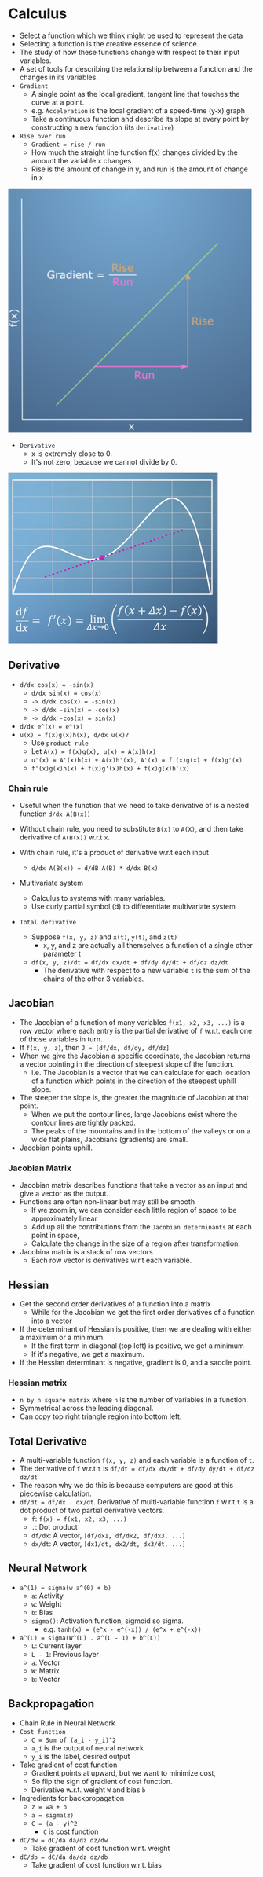# Calculus

- Select a function which we think might be used to represent the data
- Selecting a function is the creative essence of science.
- The study of how these functions change with respect to their input variables.
- A set of tools for describing the relationship between a function and the changes in its variables.
- `Gradient`
  - A single point as the local gradient, tangent line that touches the curve at a point.
  - e.g. `Acceleration` is the local gradient of a speed-time (y-x) graph
  - Take a continuous function and describe its slope at every point by constructing a new function (its `derivative`)
- `Rise over run`
  - `Gradient = rise / run`
  - How much the straight line function f(x) changes divided by the amount the variable x changes
  - Rise is the amount of change in y, and run is the amount of change in x

![Rise over run](https://github.com/yukikitayama/machine-learning/blob/master/image/rise_over_run.png)

- `Derivative`
  - x is extremely close to 0.
  - It's not zero, because we cannot divide by 0.

![Derivative](https://github.com/yukikitayama/machine-learning/blob/master/image/derivative.png)

## Derivative

- `d/dx cos(x) = -sin(x)`
  - `d/dx sin(x) = cos(x)`
  - `-> d/dx cos(x) = -sin(x)`
  - `-> d/dx -sin(x) = -cos(x)`
  - `-> d/dx -cos(x) = sin(x)`
- `d/dx e^(x) = e^(x)`
- `u(x) = f(x)g(x)h(x), d/dx u(x)?`
  - Use `product rule`
  - Let `A(x) = f(x)g(x), u(x) = A(x)h(x)`
  - `u'(x) = A'(x)h(x) + A(x)h'(x), A'(x) = f'(x)g(x) + f(x)g'(x)`
  - `f'(x)g(x)h(x) + f(x)g'(x)h(x) + f(x)g(x)h'(x)`

### Chain rule

- Useful when the function that we need to take derivative of is a nested function `d/dx A(B(x))`
- Without chain rule, you need to substitute `B(x)` to `A(X)`, and then take derivative of `A(B(x))` w.r.t `x`.
- With chain rule, it's a product of derivative w.r.t each input
  - `d/dx A(B(x)) = d/dB A(B) * d/dx B(x)`

- Multivariate system
  - Calculus to systems with many variables.
  - Use curly partial symbol (d) to differentiate multivariate system
- `Total derivative`
  - Suppose `f(x, y, z)` and `x(t)`, `y(t)`, and `z(t)`
    - x, y, and z are actually all themselves a function of a single other parameter t
  - `df(x, y, z)/dt = df/dx dx/dt + df/dy dy/dt + df/dz dz/dt`
    - The derivative with respect to a new variable `t` is the sum of the chains of the other 3 variables.

## Jacobian

- The Jacobian of a function of many variables `f(x1, x2, x3, ...)` is a row vector where each entry is the partial 
  derivative of `f` w.r.t. each one of those variables in turn.
- If `f(x, y, z)`, then `J = [df/dx, df/dy, df/dz]`
- When we give the Jacobian a specific coordinate, the Jacobian returns a vector pointing in the direction of steepest
  slope of the function.
  - i.e. The Jacobian is a vector that we can calculate for each location of a function which points in the direction of
    the steepest uphill slope.
- The steeper the slope is, the greater the magnitude of Jacobian at that point.
  - When we put the contour lines, large Jacobians exist where the contour lines are tightly packed.
  - The peaks of the mountains and in the bottom of the valleys or on a wide flat plains, Jacobians (gradients) are 
    small.
- Jacobian points uphill.

### Jacobian Matrix

- Jacobian matrix describes functions that take a vector as an input and give a vector as the output.
- Functions are often non-linear but may still be smooth
  - If we zoom in, we can consider each little region of space to be approximately linear
  - Add up all the contributions from the `Jacobian determinants` at each point in space,
  - Calculate the change in the size of a region after transformation.
- Jacobina matrix is a stack of row vectors
  - Each row vector is derivatives w.r.t each variable.

## Hessian

- Get the second order derivatives of a function into a matrix
  - While for the Jacobian we get the first order derivatives of a function into a vector
- If the determinant of Hessian is positive, then we are dealing with either a maximum or a minimum.
  - If the first term in diagonal (top left) is positive, we get a minimum
  - If it's negative, we get a maximum.
- If the Hessian determinant is negative, gradient is 0, and a saddle point.

### Hessian matrix

- `n by n square matrix` where `n` is the number of variables in a function.
- Symmetrical across the leading diagonal.
- Can copy top right triangle region into bottom left.

## Total Derivative

- A multi-variable function `f(x, y, z)` and each variable is a function of `t`.
- The derivative of `f` w.r.t `t` is `df/dt = df/dx dx/dt + df/dy dy/dt + df/dz dz/dt`
- The reason why we do this is because computers are good at this piecewise calculation.
- `df/dt = df/dx . dx/dt`. Derivative of multi-variable function `f` w.r.t `t` is a dot product of two partial 
  derivative vectors.
  - `f`: `f(x) = f(x1, x2, x3, ...)`
  - `.`: Dot product
  - `df/dx`: A vector, `[df/dx1, df/dx2, df/dx3, ...]`
  - `dx/dt`: A vector, `[dx1/dt, dx2/dt, dx3/dt, ...]`

## Neural Network

- `a^(1) = sigma(w a^(0) + b)`
  - `a`: Activity
  - `w`: Weight
  - `b`: Bias
  - `sigma()`: Activation function, sigmoid so sigma.
    - e.g. `tanh(x) = (e^x - e^(-x)) / (e^x + e^(-x))`
- `a^(L) = sigma(W^(L) . a^(L - 1) + b^(L))`
  - `L`: Current layer
  - `L - 1`: Previous layer
  - `a`: Vector
  - `W`: Matrix
  - `b`: Vector

## Backpropagation

- Chain Rule in Neural Network
- `Cost function`
  - `C = Sum of (a_i - y_i)^2`
  - `a_i` is the output of neural network
  - `y_i` is the label, desired output
- Take gradient of cost function
  - Gradient points at upward, but we want to minimize cost, 
  - So flip the sign of gradient of cost function.
  - Derivative w.r.t. weight `W` and bias `b`
- Ingredients for backpropagation
  - `z = wa + b`
  - `a = sigma(z)`
  - `C = (a - y)^2`
    - `C` is cost function
- `dC/dw = dC/da da/dz dz/dw`
  - Take gradient of cost function w.r.t. weight
- `dC/db = dC/da da/dz dz/db`
  - Take gradient of cost function w.r.t. bias

